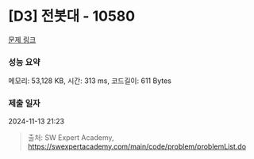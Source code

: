 # [D3] 전봇대 - 10580 

[문제 링크](https://swexpertacademy.com/main/code/problem/problemDetail.do?contestProbId=AXO8QBw6Qu4DFAXS) 

### 성능 요약

메모리: 53,128 KB, 시간: 313 ms, 코드길이: 611 Bytes

### 제출 일자

2024-11-13 21:23



> 출처: SW Expert Academy, https://swexpertacademy.com/main/code/problem/problemList.do